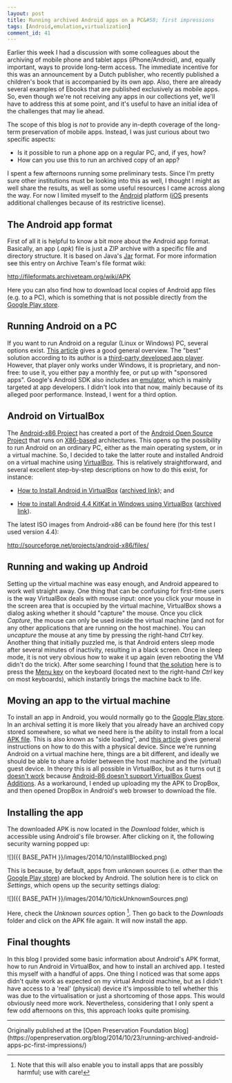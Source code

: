 ```yaml
---
layout: post
title: Running archived Android apps on a PC&#58; first impressions
tags: [Android,emulation,virtualization]
comment_id: 41
---
```


Earlier this week I had a discussion with some colleagues about the archiving of mobile phone and tablet apps (iPhone/Android), and, equally important, ways to provide long-term access. The immediate incentive for this was an announcement by a Dutch publisher, who recently published a children's book that is accompanied by its own app. Also, there are already several examples of Ebooks that are published exclusively as mobile apps. So, even though we're not receiving any apps in our collections yet, we'll have to address this at some point, and it's useful to have an initial idea of the challenges that may lie ahead.

<!-- more -->

The scope of this blog is *not* to provide any in-depth coverage of the long-term preservation of mobile apps. Instead, I was just curious about two specific aspects: 

* Is it possible to run a phone app on a regular PC, and, if yes, how? 
* How can you use this to run an archived copy of an app?

I spent a few afternoons running some preliminary tests. Since I'm pretty sure other institutions must be looking into this as well, I thought I might as well share the results, as well as some useful resources I came across along the way. For now I limited myself to the [Android](http://www.android.com/) platform ([iOS](http://en.wikipedia.org/wiki/IOS) presents additional challenges because of its restrictive license).

## The Android app format

First of all it is helpful to know a bit more about the Android app format. Basically, an app (*.apk*) file is just a ZIP archive with a specific file and directory structure. It is based on Java's [Jar](http://fileformats.archiveteam.org/wiki/Jar) format. For more information see this entry on Archive Team's file format wiki:

<http://fileformats.archiveteam.org/wiki/APK>

Here you can also find how to download local copies of Android app files (e.g. to a PC), which is something that is not possible directly from the  [Google Play store](https://play.google.com/store/apps?hl=en).

## Running Android on a PC

If you want to run Android on a regular (Linux or Windows) PC, several options exist. [This article](http://www.extremetech.com/computing/83812-run-android-apps-on-your-windows-pc-2) gives a good general overview. The "best" solution according to its author is a [third-party developed app player](http://www.bluestacks.com/app-player.html). However, that player only works under Windows, it is proprietary, and non-free: to use it, you either pay a monthly fee, or put up with "sponsored apps". Google's Android SDK also includes an [emulator](http://developer.android.com/tools/help/emulator.html), which is mainly targeted at app developers. I didn't look into that now, mainly because of its alleged poor performance. Instead, I went for a third option.

## Android on VirtualBox

The [Android-x86 Project](http://www.android-x86.org/) has created a port of the [Android Open Source Project](http://source.android.com/) that runs on [X86-based](http://en.wikipedia.org/wiki/X86) architectures. This opens op the possibility to run Android on an ordinary PC, either as the main operating system, or in a virtual machine. So, I decided to take the latter route and installed Android on a virtual machine using [VirtualBox](https://www.virtualbox.org/). This is relatively straightforward, and several excellent step-by-step descriptions on how to do this exist, for instance:

* [How to Install Android in VirtualBox](http://www.howtogeek.com/164570/how-to-install-android-in-virtualbox/) ([archived link](http://web.archive.org/web/20141023111241/http://www.howtogeek.com/164570/how-to-install-android-in-virtualbox/)); and

* [How to install Android 4.4 KitKat in Windows using VirtualBox](http://www.fixedbyvonnie.com/2014/02/install-android-4-4-kitkat-windows-using-virtualbox/) ([archived link](http://web.archive.org/web/20141023111321/http://www.fixedbyvonnie.com/2014/02/install-android-4-4-kitkat-windows-using-virtualbox/)).  
 
The latest ISO images from Android-x86 can be found here (for this test I used version 4.4):

<http://sourceforge.net/projects/android-x86/files/>

## Running and waking up Android

Setting up the virtual machine was easy enough, and Android appeared to work well straight away. One thing that can be confusing for first-time users is the way VirtualBox deals with mouse input: once you click your mouse in the screen area that is occupied by the virtual machine, VirtualBox shows a dialog asking whether it should "capture" the mouse. Once you click *Capture*, the mouse can only be used inside the virtual machine (and not for any other applications that are running on the host machine). You can  *uncapture* the mouse at any time by pressing the right-hand *Ctrl* key. Another thing that initially puzzled me, is that Android enters sleep mode after several minutes of inactivity, resulting in a black screen. Once in sleep mode, it is not very obvious how to wake it up again (even rebooting the VM didn't do the trick). After some searching I found that [the solution](http://www.sysads.co.uk/2014/01/install-android-4-3-virtualbox-screenshots) here is to press the [Menu key](http://en.wikipedia.org/wiki/Menu_key) on the keyboard (located next to the right-hand *Ctrl* key on most keyboards), which instantly brings the machine back to life.

## Moving an app to the virtual machine 

To install an app in Android, you would normally go to the [Google Play store](https://play.google.com/store/apps?hl=en). In an archival setting it is more likely that you already have an archived copy stored somewhere, so what we need here is the ability to install from a local [APK file](http://fileformats.archiveteam.org/wiki/APK). This is also known as "side loading", and [this article](http://www.cnet.com/how-to/how-to-install-apps-outside-of-google-play/) gives general instructions on how to do this with a physical device. Since we're running Android on a virtual machine here, things are a bit different, and ideally we should  be able to share a folder between the host machine and the (virtual) guest device. In theory this is all possible in VirtualBox, but as it turns out [it doesn't work](http://superuser.com/questions/665696/shared-folder-in-virtualbox-with-android-not-working) because [Android-86 doesn't support VirtualBox Guest Additions](http://stackoverflow.com/questions/8235165/getting-vbox-guest-addtions-for-android-x86). As a workaround, I ended up uploading my the APK to DropBox, and then opened DropBox in Android's web browser to download the file. 

## Installing the app

The downloaded APK is now located in the *Download* folder, which is accessible using Android's file browser. After clicking on it, the following security warning popped up:

![]({{ BASE_PATH }}/images/2014/10/installBlocked.png)

This is because, by default, apps from unknown sources (i.e. other than the [Google Play store](https://play.google.com/store/apps?hl=en)) are blocked by Android. The solution here is to click on *Settings*, which opens up the security settings dialog: 

![]({{ BASE_PATH }}/images/2014/10/tickUnknownSources.png)

Here, check the *Unknown sources* option [^1]. Then go back to the *Downloads* folder and click on the APK file again. It will now install the app.

## Final thoughts

In this blog I provided some basic information about Android's APK format, how to run Android in VirtualBox, and how to install an archived app. I tested this myself with a handful of apps. One thing I noticed was that some apps didn't quite work as expected on my virtual Android machine, but as I didn't have access to a 'real' (physical) device it's impossible to tell whether this  was due to the virtualisation or just a shortcoming of those apps. This would obviously need more work. Nevertheless, considering that I only spent a few  odd afternoons on this, this approach looks quite promising.

[^1]: Note that this will also enable you to install apps that are possibly harmful; use with care!

<hr>
Originally published at the [Open Preservation Foundation blog](https://openpreservation.org/blog/2014/10/23/running-archived-android-apps-pc-first-impressions/)
